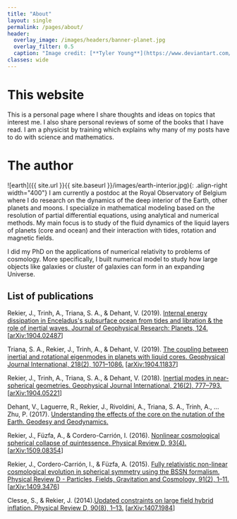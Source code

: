 ```yaml
---
title: "About"
layout: single
permalink: /pages/about/
header:
  overlay_image: /images/headers/banner-planet.jpg
  overlay_filter: 0.5
  caption: "Image credit: [**Tyler Young**](https://www.deviantart.com/tylercreatesworlds/gallery/)"
classes: wide
---
```


# This website

This is a personal page where I share thoughts and ideas on topics that interest me. I also share personal reviews of some of the books that I have read. I am a physicist by training which explains why many of my posts have to do with science and mathematics.

# The author

![earth]({{ site.url }}{{ site.baseurl }}/images/earth-interior.jpg){: .align-right width="400"}
I am currently a postdoc at the Royal Observatory of Belgium where I do research on the dynamics of the deep interior of the Earth, other planets and moons. I specialize in mathematical modeling based on the resolution of partial differential equations, using analytical and numerical methods. My main focus is to study of the fluid dynamics of the liquid layers of planets (core and ocean) and their interaction with tides, rotation and magnetic fields.

I did my PhD on the applications of numerical relativity to problems of cosmology. More specifically, I built numerical model to study how large objects like galaxies or cluster of galaxies can form in an expanding Universe.

## List of publications

Rekier, J., Trinh, A., Triana, S. A., & Dehant, V. (2019). [Internal energy dissipation in Enceladus's subsurface ocean from tides and libration & the role of inertial waves. Journal of Geophysical Research: Planets, 124.](https://doi.org/10.1029/2019JE005988) [[arXiv:1904.02487](https://arxiv.org/abs/1904.02487)]

Triana, S. A., Rekier, J., Trinh, A., & Dehant, V. (2019). [The coupling between inertial and rotational eigenmodes in planets with liquid cores. Geophysical Journal International, 218(2), 1071–1086.](https://doi.org/10.1093/gji/ggz212) [[arXiv:1904.11837](https://arxiv.org/abs/1904.11837)]

Rekier, J., Trinh, A., Triana, S. A., & Dehant, V. (2018). [Inertial modes in near-spherical geometries. Geophysical Journal International, 216(2), 777–793.](https://doi.org/10.1093/gji/ggy465) [[arXiv:1904.05221](https://arxiv.org/abs/1904.05221)]

Dehant, V., Laguerre, R., Rekier, J., Rivoldini, A., Triana, S. A., Trinh, A., … Zhu, P. (2017). [Understanding the effects of the core on the nutation of the Earth. Geodesy and Geodynamics.](https://doi.org/10.1016/j.geog.2017.04.005)

Rekier, J., Füzfa, A., & Cordero-Carrión, I. (2016). [Nonlinear cosmological spherical collapse of quintessence. Physical Review D, 93(4).](https://doi.org/10.1103/PhysRevD.93.043533) [[arXiv:1509.08354](https://arxiv.org/abs/1509.08354)]

Rekier, J., Cordero-Carrión, I., & Füzfa, A. (2015). [Fully relativistic non-linear cosmological evolution in spherical symmetry using the BSSN formalism. Physical Review D - Particles, Fields, Gravitation and Cosmology, 91(2), 1–11.](https://doi.org/10.1103/PhysRevD.91.024025)  [[arXiv:1409.3476](https://arxiv.org/abs/1409.3476)]

Clesse, S., & Rekier, J. (2014).[Updated constraints on large field hybrid inflation. Physical Review D, 90(8), 1–13.](https://doi.org/10.1103/PhysRevD.90.083527) [[arXiv:1407.1984](https://arxiv.org/abs/1407.1984)]

